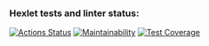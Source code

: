### Hexlet tests and linter status:

[![Actions Status](https://github.com/FFire/frontend-project-lvl2/workflows/hexlet-check/badge.svg)](https://github.com/FFire/frontend-project-lvl2/actions)
[![Maintainability](https://api.codeclimate.com/v1/badges/dfa3d0b4c59dad795e7d/maintainability)](https://codeclimate.com/github/FFire/frontend-project-lvl2/maintainability)
[![Test Coverage](https://api.codeclimate.com/v1/badges/dfa3d0b4c59dad795e7d/test_coverage)](https://codeclimate.com/github/FFire/frontend-project-lvl2/test_coverage)
